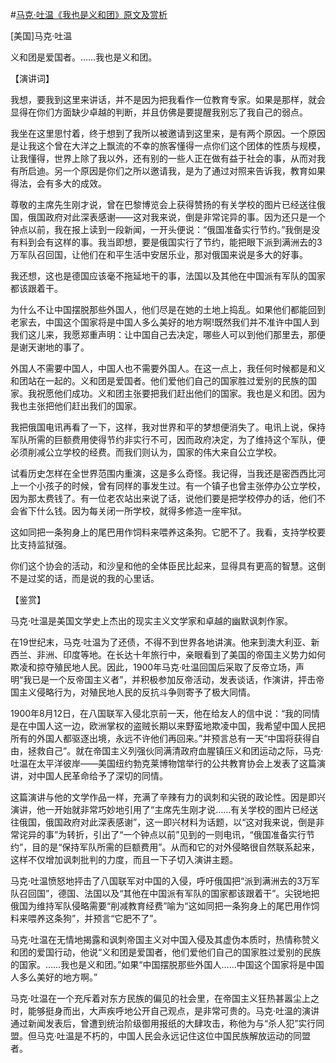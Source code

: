 #[马克·吐温《我也是义和团》原文及赏析](https://www.vrrw.net/wx/14705.html)

[美国]马克·吐温

义和团是爱国者。……我也是义和团。

【演讲词】

我想，要我到这里来讲话，并不是因为把我看作一位教育专家。如果是那样，就会显得在你们方面缺少卓越的判断，并且仿佛是要提醒我别忘了我自己的弱点。

我坐在这里思忖着，终于想到了我所以被邀请到这里来，是有两个原因。一个原因是让我这个曾在大洋之上飘流的不幸的旅客懂得一点你们这个团体的性质与规模，让我懂得，世界上除了我以外，还有别的一些人正在做有益于社会的事，从而对我有所启迪。另一个原因是你们之所以邀请我，是为了通过对照来告诉我，教育如果得法，会有多大的成效。

尊敬的主席先生刚才说，曾在巴黎博览会上获得赞扬的有关学校的图片已经送往俄国，俄国政府对此深表感谢——这对我来说，倒是非常诧异的事。因为还只是一个钟点以前，我在报上读到一段新闻，一开头便说：“俄国准备实行节约。”我倒是没有料到会有这样的事。我当即想，要是俄国实行了节约，能把眼下派到满洲去的3万军队召回国，让他们在和平生活中安居乐业，那对俄国来说是多大的好事。

我还想，这也是德国应该毫不拖延地干的事，法国以及其他在中国派有军队的国家都该跟着干。

为什么不让中国摆脱那些外国人，他们尽是在她的土地上捣乱。如果他们都能回到老家去，中国这个国家将是中国人多么美好的地方啊!既然我们并不准许中国人到我们这儿来，我愿郑重声明：让中国自己去决定，哪些人可以到他们那里去，那便是谢天谢地的事了。

外国人不需要中国人，中国人也不需要外国人。在这一点上，我任何时候都是和义和团站在一起的。义和团是爱国者。他们爱他们自己的国家胜过爱别的民族的国家。我祝愿他们成功。义和团主张要把我们赶出他们的国家。我也是义和团。因为我也主张把他们赶出我们的国家。

我把俄国电讯再看了一下，这样，我对世界和平的梦想便消失了。电讯上说，保持军队所需的巨额费用使得节约非实行不可，因而政府决定，为了维持这个军队，便必须削减公立学校的经费。而我们则认为，国家的伟大来自公立学校。

试看历史怎样在全世界范围内重演，这是多么奇怪。我记得，当我还是密西西比河上一个小孩子的时候，曾有同样的事发生过。有一个镇子也曾主张停办公立学校，因为那太费钱了。有一位老农站出来说了话，说他们要是把学校停办的话，他们不会省下什么钱。因为每关闭一所学校，就得多修造一座牢狱。

这如同把一条狗身上的尾巴用作饲料来喂养这条狗。它肥不了。我看，支持学校要比支持监狱强。

你们这个协会的活动，和沙皇和他的全体臣民比起来，显得具有更高的智慧。这倒不是过奖的话，而是说的我的心里话。



【鉴赏】

马克·吐温是美国文学史上杰出的现实主义文学家和卓越的幽默讽刺作家。

在19世纪末，马克·吐温为了还债，不得不到世界各地讲演。他来到澳大利亚、新西兰、非洲、印度等地。在长达十年旅行中，亲眼看到了美国的帝国主义势力如何欺凌和掠夺殖民地人民。因此，1900年马克·吐温回国后采取了反帝立场，声明“我已是一个反帝国主义者”，并积极参加反帝活动，发表谈话，作演讲，抨击帝国主义侵略行为，对殖民地人民的反抗斗争则寄予了极大同情。

1900年8月12日，在八国联军入侵北京前一天，他在给友人的信中说：“我的同情是在中国人这一边，欧洲掌权的盗贼长期以来野蛮地欺凌中国，我希望中国人民把所有的外国人都驱逐出境，永远不许他们再回来。”并预言总有一天“中国将获得自由，拯救自己”。就在帝国主义列强伙同满清政府血腥镇压义和团运动之际，马克·吐温在太平洋彼岸——美国纽约勃克莱博物馆举行的公共教育协会上发表了这篇演讲，对中国人民革命给予了深切的同情。

这篇演讲与他的文学作品一样，充满了辛辣有力的讽刺和尖锐的政论性。因是即兴演讲，他一开始就非常巧妙地引用了“主席先生刚才说……有关学校的图片已经送往俄国，俄国政府对此深表感谢”，这一即兴材料为话题，以“这对我来说，倒是非常诧异的事”为转折，引出了“一个钟点以前”见到的一则电讯，“俄国准备实行节约”，目的是“保持军队所需的巨额费用”。从而和它的对外侵略很自然联系起来，这样不仅增加讽刺批判的力度，而且一下子切入演讲主题。

马克·吐温愤怒地抨击了八国联军对中国的入侵，呼吁俄国把“派到满洲去的3万军队召回国”，德国、法国以及“其他在中国派有军队的国家都该跟着干”。尖锐地把俄国为维持军队侵略需要“削减教育经费”喻为“这如同把一条狗身上的尾巴用作饲料来喂养这条狗”，并预言“它肥不了”。

马克·吐温在无情地揭露和讽刺帝国主义对中国入侵及其虚伪本质时，热情称赞义和团的爱国行动，他说“义和团是爱国者，他们爱他们自己的国家胜过爱别的民族的国家。……我也是义和团。”如果“中国摆脱那些外国人……中国这个国家将是中国人多么美好的地方啊。”

马克·吐温在一个充斥着对东方民族的偏见的社会里，在帝国主义狂热甚嚣尘上之时，能够挺身而出，大声疾呼地公开自己观点，是非常可贵的。马克·吐温的演讲通过新闻发表后，曾遭到统治阶级御用报纸的大肆攻击，称他为与“杀人犯”实行同盟。但马克·吐温是不朽的，中国人民会永远记住这位中国民族解放运动的同盟者。

